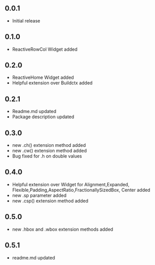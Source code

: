 ## 0.0.1

- Initial release

## 0.1.0

- ReactiveRowCol Widget added

## 0.2.0

- ReactiveHome Widget added
- Helpful extension over Buildctx added

## 0.2.1

- Readme.md updated
- Package description updated

## 0.3.0

- new .ch() extension method added
- new .cw() extension method added
- Bug fixed for .h on double values

## 0.4.0

- Helpful extension over Widget for Alignment,Expanded,
  Flexible,Padding,AspectRatio,FractionallySizedBox,
  Center added
- new .sp parameter added
- new .csp() extension method added

## 0.5.0

- new .hbox and .wbox extension methods added

## 0.5.1

- readme.md updated
